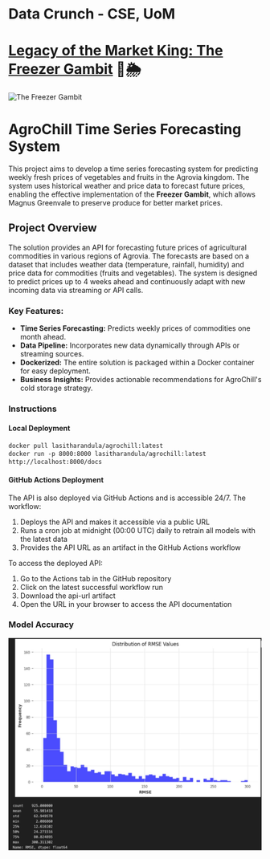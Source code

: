 # Data Crunch - CSE, UoM

# [Legacy of the Market King: The Freezer Gambit]() 🌾🌦️

![The Freezer Gambit](https://github.com/user-attachments/assets/4b287c16-f98b-4d09-ac04-f699902735c9)

# AgroChill Time Series Forecasting System

This project aims to develop a time series forecasting system for predicting weekly fresh prices of vegetables and fruits in the Agrovia kingdom. The system uses historical weather and price data to forecast future prices, enabling the effective implementation of the **Freezer Gambit**, which allows Magnus Greenvale to preserve produce for better market prices.

## Project Overview

The solution provides an API for forecasting future prices of agricultural commodities in various regions of Agrovia. The forecasts are based on a dataset that includes weather data (temperature, rainfall, humidity) and price data for commodities (fruits and vegetables). The system is designed to predict prices up to 4 weeks ahead and continuously adapt with new incoming data via streaming or API calls.

### Key Features:
- **Time Series Forecasting:** Predicts weekly prices of commodities one month ahead.
- **Data Pipeline:** Incorporates new data dynamically through APIs or streaming sources.
- **Dockerized:** The entire solution is packaged within a Docker container for easy deployment.
- **Business Insights:** Provides actionable recommendations for AgroChill's cold storage strategy.

### Instructions

#### Local Deployment
```
docker pull lasitharandula/agrochill:latest
docker run -p 8000:8000 lasitharandula/agrochill:latest
http://localhost:8000/docs
```

#### GitHub Actions Deployment
The API is also deployed via GitHub Actions and is accessible 24/7. The workflow:
1. Deploys the API and makes it accessible via a public URL
2. Runs a cron job at midnight (00:00 UTC) daily to retrain all models with the latest data
3. Provides the API URL as an artifact in the GitHub Actions workflow

To access the deployed API:
1. Go to the Actions tab in the GitHub repository
2. Click on the latest successful workflow run
3. Download the api-url artifact
4. Open the URL in your browser to access the API documentation

### Model Accuracy
![Model Accuracy](src/accuracy.jpg)